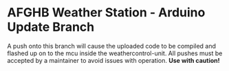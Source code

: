 # AFGHB Weather Station - Arduino Update Branch
A push onto this branch will cause the uploaded code to be compiled and flashed up on to the mcu inside the weathercontrol-unit. All pushes must be accepted by a maintainer to avoid issues with operation. 
**Use with caution!**
